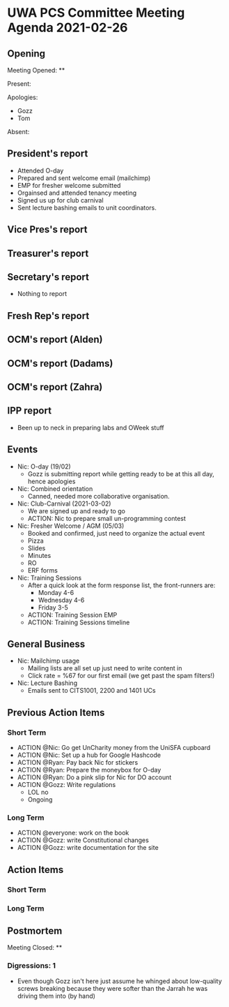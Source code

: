 # UWA PCS Committee Meeting Agenda 2021-02-26

## Opening

Meeting Opened: **

Present:

Apologies:

- Gozz
- Tom

Absent:

## President's report
- Attended O-day
- Prepared and sent welcome email (mailchimp)
- EMP for fresher welcome submitted
- Orgainsed and attended tenancy meeting 
- Signed us up for club carnival
- Sent lecture bashing emails to unit coordinators.

## Vice Pres's report

## Treasurer's report

## Secretary's report

- Nothing to report

## Fresh Rep's report

## OCM's report (Alden)

## OCM's report (Dadams)

## OCM's report (Zahra)

## IPP report

- Been up to neck in preparing labs and OWeek stuff

## Events

- Nic: O-day (19/02)
  - Gozz is submitting report while getting ready to be at this all day, hence apologies
- Nic: Combined orientation
  - Canned, needed more collaborative organisation.
- Nic: Club-Carnival (2021-03-02)
  - We are signed up and ready to go
  - ACTION: Nic to prepare small un-programming contest
- Nic: Fresher Welcome / AGM (05/03)
    - Booked and confirmed, just need to organize the actual event
    - Pizza
    - Slides
    - Minutes
    - RO
    - ERF forms
- Nic: Training Sessions
  - After a quick look at the form response list, the front-runners are:
    - Monday 4-6
    - Wednesday 4-6
    - Friday 3-5
  - ACTION: Training Session EMP
  - ACTION: Training Sessions timeline

## General Business

- Nic: Mailchimp usage
    - Mailing lists are all set up just need to write content in
    - Click rate = %67 for our first email (we get past the spam filters!)
- Nic: Lecture Bashing
    - Emails sent to CITS1001, 2200 and 1401 UCs

## Previous Action Items

### Short Term

- ACTION @Nic: Go get UnCharity money from the UniSFA cupboard
- ACTION @Nic: Set up a hub for Google Hashcode
- ACTION @Ryan: Pay back Nic for stickers
- ACTION @Ryan: Prepare the moneybox for O-day
- ACTION @Ryan: Do a pink slip for Nic for DO account
- ACTION @Gozz: Write regulations
  - LOL no
  - Ongoing

### Long Term

- ACTION @everyone: work on the book
- ACTION @Gozz: write Constitutional changes
- ACTION @Gozz: write documentation for the site

## Action Items

### Short Term

### Long Term

## Postmortem

Meeting Closed: **

### Digressions: 1
- Even though Gozz isn't here just assume he whinged about low-quality screws breaking because they were softer than the Jarrah he was driving them into (by hand)
